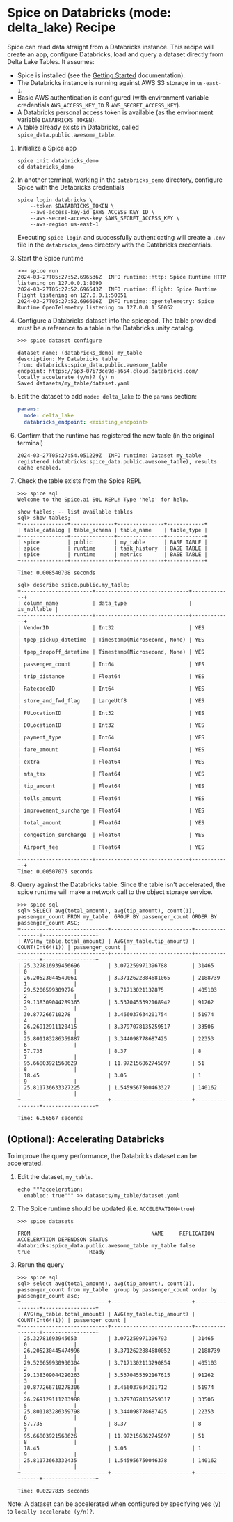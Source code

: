 # Spice on Databricks (mode: delta_lake) Recipe

Spice can read data straight from a Databricks instance. This recipe will create an app, configure Databricks, load and query a dataset directly from Delta Lake Tables. It assumes:

- Spice is installed (see the [Getting Started](https://docs.spiceai.org/getting-started) documentation).
- The Databricks instance is running against AWS S3 storage in `us-east-1`.
- Basic AWS authentication is configured (with environment variable credentials `AWS_ACCESS_KEY_ID` & `AWS_SECRET_ACCESS_KEY`).
- A Databricks personal access token is available (as the environment variable `DATABRICKS_TOKEN`).
- A table already exists in Databricks, called `spice_data.public.awesome_table`.

1. Initialize a Spice app

   ```shell
   spice init databricks_demo
   cd databricks_demo
   ```

1. In another terminal, working in the `databricks_demo` directory, configure Spice with the Databricks credentials

   ```shell
   spice login databricks \
       --token $DATABRICKS_TOKEN \
       --aws-access-key-id $AWS_ACCESS_KEY_ID \
       --aws-secret-access-key $AWS_SECRET_ACCESS_KEY \
       --aws-region us-east-1
   ```

   Executing `spice login` and successfully authenticating will create a `.env` file in the `databricks_demo` directory with the Databricks credentials.

1. Start the Spice runtime

   ```shell
   >>> spice run
   2024-03-27T05:27:52.696536Z  INFO runtime::http: Spice Runtime HTTP listening on 127.0.0.1:8090
   2024-03-27T05:27:52.696543Z  INFO runtime::flight: Spice Runtime Flight listening on 127.0.0.1:50051
   2024-03-27T05:27:52.696606Z  INFO runtime::opentelemetry: Spice Runtime OpenTelemetry listening on 127.0.0.1:50052
   ```

1. Configure a Databricks dataset into the spicepod. The table provided must be a reference to a table in the Databricks unity catalog.

   ```shell
   >>> spice dataset configure

   dataset name: (databricks_demo) my_table
   description: My Databricks table
   from: databricks:spice_data.public.awesome_table
   endpoint: https://sp3-07i73ce9d-a654.cloud.databricks.com/
   locally accelerate (y/n)? (y) n
   Saved datasets/my_table/dataset.yaml
   ```

1. Edit the dataset to add `mode: delta_lake` to the `params` section:

   ```yaml
   params:
     mode: delta_lake
     databricks_endpoint: <existing_endpoint>
   ```

1. Confirm that the runtime has registered the new table (in the original terminal)

   ```shell
   2024-03-27T05:27:54.051229Z  INFO runtime: Dataset my_table registered (databricks:spice_data.public.awesome_table), results cache enabled.
   ```

1. Check the table exists from the Spice REPL

   ```shell
   >>> spice sql
   Welcome to the Spice.ai SQL REPL! Type 'help' for help.

   show tables; -- list available tables
   sql> show tables;
   +---------------+--------------+---------------+------------+
   | table_catalog | table_schema | table_name    | table_type |
   +---------------+--------------+---------------+------------+
   | spice         | public       | my_table      | BASE TABLE |
   | spice         | runtime      | task_history  | BASE TABLE |
   | spice         | runtime      | metrics       | BASE TABLE |
   +---------------+--------------+---------------+------------+

   Time: 0.008540708 seconds
   ```

   ```shell
   sql> describe spice.public.my_table;
   +-----------------------+------------------------------+-------------+
   | column_name           | data_type                    | is_nullable |
   +-----------------------+------------------------------+-------------+
   | VendorID              | Int32                        | YES         |
   | tpep_pickup_datetime  | Timestamp(Microsecond, None) | YES         |
   | tpep_dropoff_datetime | Timestamp(Microsecond, None) | YES         |
   | passenger_count       | Int64                        | YES         |
   | trip_distance         | Float64                      | YES         |
   | RatecodeID            | Int64                        | YES         |
   | store_and_fwd_flag    | LargeUtf8                    | YES         |
   | PULocationID          | Int32                        | YES         |
   | DOLocationID          | Int32                        | YES         |
   | payment_type          | Int64                        | YES         |
   | fare_amount           | Float64                      | YES         |
   | extra                 | Float64                      | YES         |
   | mta_tax               | Float64                      | YES         |
   | tip_amount            | Float64                      | YES         |
   | tolls_amount          | Float64                      | YES         |
   | improvement_surcharge | Float64                      | YES         |
   | total_amount          | Float64                      | YES         |
   | congestion_surcharge  | Float64                      | YES         |
   | Airport_fee           | Float64                      | YES         |
   +-----------------------+------------------------------+-------------+
   Time: 0.00507075 seconds
   ```

1. Query against the Databricks table. Since the table isn't accelerated, the spice runtime will make a network call to the object storage service.

   ```shell
   >>> spice sql
   sql> SELECT avg(total_amount), avg(tip_amount), count(1), passenger_count FROM my_table  GROUP BY passenger_count ORDER BY passenger_count ASC;
   +----------------------------+--------------------------+-----------------+-----------------+
   | AVG(my_table.total_amount) | AVG(my_table.tip_amount) | COUNT(Int64(1)) | passenger_count |
   +----------------------------+--------------------------+-----------------+-----------------+
   | 25.327816939456696         | 3.072259971396788        | 31465           | 0               |
   | 26.20523044549061          | 3.3712622884681065       | 2188739         | 1               |
   | 29.5206599309276           | 3.71713021132875         | 405103          | 2               |
   | 29.138309044289365         | 3.5370455392168942       | 91262           | 3               |
   | 30.877266710278            | 3.466037634201754        | 51974           | 4               |
   | 26.26912911120415          | 3.3797078135259517       | 33506           | 5               |
   | 25.801183286359887         | 3.344098778687425        | 22353           | 6               |
   | 57.735                     | 8.37                     | 8               | 7               |
   | 95.66803921568629          | 11.972156862745097       | 51              | 8               |
   | 18.45                      | 3.05                     | 1               | 9               |
   | 25.811736633327225         | 1.5459567500463327       | 140162          |                 |
   +----------------------------+--------------------------+-----------------+-----------------+

   Time: 6.56567 seconds
   ```

## (Optional): Accelerating Databricks

To improve the query performance, the Databricks dataset can be accelerated.

1. Edit the dataset, `my_table`.

   ```shell
   echo """acceleration:
     enabled: true""" >> datasets/my_table/dataset.yaml
   ```

2. The Spice runtime should be updated (i.e. `ACCELERATION=true`)

   ```shell
   >>> spice datasets

   FROM                                       NAME     REPLICATION ACCELERATION DEPENDSON STATUS
   databricks:spice_data.public.awesome_table my_table false       true                   Ready
   ```

3. Rerun the query

   ```shell
   >>> spice sql
   sql> select avg(total_amount), avg(tip_amount), count(1), passenger_count from my_table  group by passenger_count order by passenger_count asc;
   +----------------------------+--------------------------+-----------------+-----------------+
   | AVG(my_table.total_amount) | AVG(my_table.tip_amount) | COUNT(Int64(1)) | passenger_count |
   +----------------------------+--------------------------+-----------------+-----------------+
   | 25.32781693945653          | 3.072259971396793        | 31465           | 0               |
   | 26.205230445474996         | 3.3712622884680052       | 2188739         | 1               |
   | 29.520659930930304         | 3.7171302113290854       | 405103          | 2               |
   | 29.138309044290263         | 3.5370455392167615       | 91262           | 3               |
   | 30.877266710278306         | 3.466037634201712        | 51974           | 4               |
   | 26.269129111203988         | 3.3797078135259317       | 33506           | 5               |
   | 25.801183286359798         | 3.344098778687425        | 22353           | 6               |
   | 57.735                     | 8.37                     | 8               | 7               |
   | 95.66803921568626          | 11.972156862745097       | 51              | 8               |
   | 18.45                      | 3.05                     | 1               | 9               |
   | 25.81173663332435          | 1.545956750046378        | 140162          |                 |
   +----------------------------+--------------------------+-----------------+-----------------+

   Time: 0.0227835 seconds
   ```

Note: A dataset can be accelerated when configured by specifying yes (y) to `locally accelerate (y/n)?`.
